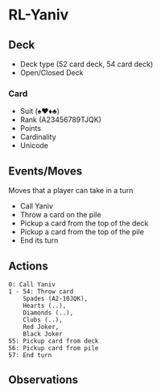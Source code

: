 # RL-Yaniv


## Deck

- Deck type (52 card deck, 54 card deck)
- Open/Closed Deck

### Card
- Suit (♠♥♦♣)
- Rank (A23456789TJQK)
- Points
- Cardinality
- Unicode

## Events/Moves
Moves that a player can take in a turn
- Call Yaniv
- Throw a card on the pile
- Pickup a card from the top of the deck
- Pickup a card from the top of the pile
- End its turn

## Actions
```
0: Call Yaniv
1 - 54: Throw card 
    Spades (A2-10JQK), 
    Hearts (..),
    Diamonds (..),
    Clubs (..),
    Red Joker, 
    Black Joker
55: Pickup card from deck
56: Pickup card from pile
57: End turn
```

## Observations

